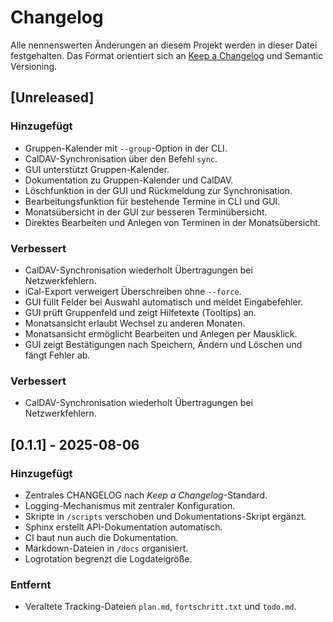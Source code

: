 # Changelog
Alle nennenswerten Änderungen an diesem Projekt werden in dieser Datei festgehalten.
Das Format orientiert sich an [Keep a Changelog](https://keepachangelog.com/de/1.0.0/) und Semantic Versioning.

## [Unreleased]

### Hinzugefügt
- Gruppen-Kalender mit `--group`-Option in der CLI.
- CalDAV-Synchronisation über den Befehl `sync`.
- GUI unterstützt Gruppen-Kalender.
- Dokumentation zu Gruppen-Kalender und CalDAV.
- Löschfunktion in der GUI und Rückmeldung zur Synchronisation.
- Bearbeitungsfunktion für bestehende Termine in CLI und GUI.
- Monatsübersicht in der GUI zur besseren Terminübersicht.
 - Direktes Bearbeiten und Anlegen von Terminen in der Monatsübersicht.

### Verbessert
- CalDAV-Synchronisation wiederholt Übertragungen bei Netzwerkfehlern.
- iCal-Export verweigert Überschreiben ohne `--force`.
- GUI füllt Felder bei Auswahl automatisch und meldet Eingabefehler.
- GUI prüft Gruppenfeld und zeigt Hilfetexte (Tooltips) an.
- Monatsansicht erlaubt Wechsel zu anderen Monaten.
- Monatsansicht ermöglicht Bearbeiten und Anlegen per Mausklick.
- GUI zeigt Bestätigungen nach Speichern, Ändern und Löschen und fängt Fehler ab.

### Verbessert
- CalDAV-Synchronisation wiederholt Übertragungen bei Netzwerkfehlern.

## [0.1.1] - 2025-08-06
### Hinzugefügt
- Zentrales CHANGELOG nach *Keep a Changelog*-Standard.
- Logging-Mechanismus mit zentraler Konfiguration.
- Skripte in `/scripts` verschoben und Dokumentations-Skript ergänzt.
- Sphinx erstellt API-Dokumentation automatisch.
- CI baut nun auch die Dokumentation.
- Markdown-Dateien in `/docs` organisiert.
- Logrotation begrenzt die Logdateigröße.

### Entfernt
- Veraltete Tracking-Dateien `plan.md`, `fortschritt.txt` und `todo.md`.

